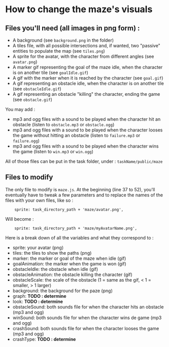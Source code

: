 # How to change the maze's visuals

## Files you'll need (all images in png form) :
- A background (see ``background.png`` in the folder)
- A tiles file, with all possible intersections and, if wanted, two "passive" entities to populate the map (see ``tiles.png``)
- A sprite for the avatar, with the character from different angles (see ``avatar.png``)
- A marker gif representing the goal of the maze idle, when the character is on another tile (see ``goalIdle.gif``)
- A gif with the marker when it is reached by the character (see ``goal.gif``)
- A gif representing an obstacle idle, when the character is on another tile (see ``obstacleIdle.gif``)
- A gif representing an obstacle "killing" the character, ending the game (see ``obstacle.gif``)

You may add :
- mp3 and ogg files with a sound to be played when the character hit an obstacle (listen to ``obstacle.mp3`` or ``obstacle.ogg``)
- mp3 and ogg files with a sound to be played when the character looses the game without hitting an obstacle (listen to ``failure.mp3`` or ``failure.ogg``)
- mp3 and ogg files with a sound to be played when the character wins the game (listen to ``win.mp3`` or ``win.ogg``)

All of those files can be put in the task folder, under : ``taskName/public/maze``

## Files to modify

The only file to modify is ``maze.js``. At the beginning (line 37 to 52), you'll eventually have to tweak a few parameters and to replace the names of the files with your own files, like so :
```
	sprite: task_directory_path + 'maze/avatar.png',
```

Will become :
```
	sprite: task_directory_path + 'maze/myAvatarName.png',
```

Here is a break down of all the variables and what they correspond to :
- sprite: your avatar (png)
- tiles: the tiles to show the paths (png)
- marker: the marker or goal of the maze when idle (gif)
- goalAnimation: the marker when the game is won (gif)
- obstacleIdle: the obstacle when idle (gif)
- obstacleAnimation: the obstacle killing the character (gif)
- obstacleScale: the scale of the obstacle (1 = same as the gif, < 1 = smaller, > 1 larger)
- background: the background for the paze (png)
- graph: **TODO : determine**
- look: **TODO : determine**
- obstacleSound: both sounds file for when the character hits an obstacle (mp3 and ogg)
- winSound: both sounds file for when the character wins de game (mp3 and ogg)
- crashSound: both sounds file for when the character looses the game (mp3 and ogg)
- crashType: **TODO : determine**